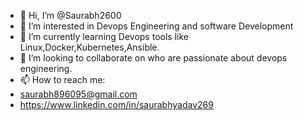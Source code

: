 - 👋 Hi, I’m @Saurabh2600
- 👀 I’m interested in Devops Engineering and software Development
- 🌱 I’m currently learning Devops tools like Linux,Docker,Kubernetes,Ansible.
- 💞️ I’m looking to collaborate on who are passionate about devops engineering.
- 📫 How to reach me:
- saurabh896095@gmail.com
- https://www.linkedin.com/in/saurabhyadav269
  

<!---
Saurabh2600/Saurabh2600 is a ✨ special ✨ repository because its `README.md` (this file) appears on your GitHub profile.
You can click the Preview link to take a look at your changes.
--->
